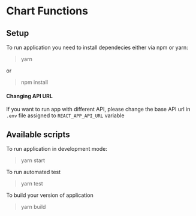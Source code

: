 # Chart Functions

## Setup

To run application you need to install dependecies either via npm or yarn:

> yarn

or

> npm install

#### Changing API URL

If you want to run app with different API, please change the base API url in `.env` file assigned to `REACT_APP_API_URL` variable

## Available scripts

To run application in development mode:

> yarn start

To run automated test

> yarn test

To build your version of application

> yarn build
